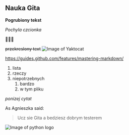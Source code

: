 
## Nauka Gita

**Pogrubiony tekst**

*Pochyla czcionka*

:green_heart::yellow_heart::blue_heart:

~~przekreslony text~~
![Image of Yaktocat](https://octodex.github.com/images/yaktocat.png)

https://guides.github.com/features/mastering-markdown/

1. lista
1. rzeczy
1. niepotrzebnych
   1. bardzo
   1. w tym pliku

*ponizej cytat*

As Agnieszka said:

> Ucz sie Gita
> a bedziesz dobrym testerem


![Image of python logo](https://encrypted-tbn0.gstatic.com/images?q=tbn:ANd9GcR0JpyTv2wt6nkbfhi5fMwsI7yhuEIBHe7PHA&usqp=CAU)
